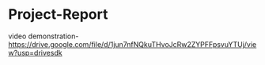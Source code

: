 # Project-Report
video demonstration-https://drive.google.com/file/d/1jun7nfNQkuTHvoJcRw2ZYPFFpsvuYTUj/view?usp=drivesdk

